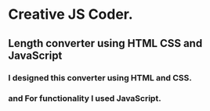 # Creative JS Coder.

## Length converter using HTML CSS and JavaScript

### I designed this converter using HTML and CSS. 
### and For functionality I used JavaScript.
